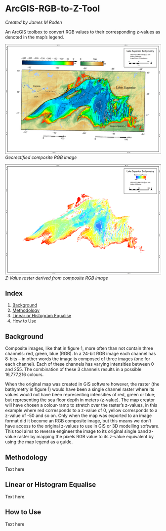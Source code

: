 # ArcGIS-RGB-to-Z-Tool
*Created by James M Roden*

An ArcGIS toolbox to convert RGB values to their corresponding z-values as denoted in the map’s legend.

![RGB IMAGE](https://github.com/GISJMR/ArcGIS-RGB-to-Z-Tool/blob/master/RGB-image.png?raw=true)
*Georectified composite RGB image*

![Z IMAGE](https://github.com/GISJMR/ArcGIS-RGB-to-Z-Tool/blob/master/Z-image.png?raw=true9)
*Z-Value raster derived from composite RGB image*

## Index
1. [Background](https://github.com/GISJMR/ArcGIS-RGB-to-Z-Tool/blob/master/README.md#background-1)
2. [Methodology](https://github.com/GISJMR/ArcGIS-RGB-to-Z-Tool/blob/master/README.md#methodology)
3. [Linear or Histogram Equalise](https://github.com/GISJMR/ArcGIS-RGB-to-Z-Tool/blob/master/README.md#linear-or-histogram-equalise)
4. [How to Use](https://github.com/GISJMR/ArcGIS-RGB-to-Z-Tool/blob/master/README.md#how-to-use)

## Background
Composite images, like that in figure 1, more often than not contain three channels: red, green, blue (RGB). In a 24-bit RGB image each channel has 8-bits – in other words the image is composed of three images (one for each channel). Each of these channels has varying intensities between 0 and 255. The combination of these 3 channels results in a possible 16,777,216 colours. 

When the original map was created in GIS software however, the raster (the bathymetry in figure 1) would have been a single channel raster where its values would not have been representing intensities of red, green or blue; but representing the sea floor depth in meters (z-value). The map creator will have chosen a colour-ramp to stretch over the raster’s z-values, in this example where red corresponds to a z-value of 0, yellow corresponds to a z-value of -50 and so on. Only when the map was exported to an image format did it become an RGB composite image, but this means we don’t have access to the original z-values to use in GIS or 3D modelling software. This tool aims to reverse engineer the image to its original single band z-value raster by mapping the pixels RGB value to its z-value equivalent by using the map legend as a guide. 

## Methodology
Text here

## Linear or Histogram Equalise
Text here.

## How to Use
Text here
